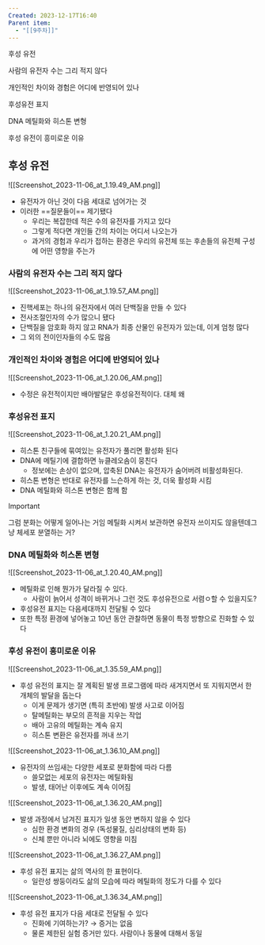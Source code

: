 ```yaml
---
Created: 2023-12-17T16:40
Parent item:
  - "[[9주차]]"
---
```

후성 유전

사람의 유전자 수는 그리 적지 않다

개인적인 차이와 경험은 어디에 반영되어 있나

후성유전 표지

DNA 메틸화와 히스톤 변형

후성 유전이 흥미로운 이유

## 후성 유전

![[Screenshot_2023-11-06_at_1.19.49_AM.png]]

- 유전자가 아닌 것이 다음 세대로 넘어가는 것
- 이러한 ==질문들이== 제기됐다
    - 우리는 복잡한데 적은 수의 유전자를 가지고 있다
    - 그렇게 적다면 개인들 간의 차이는 어디서 나오는가
    - 과거의 경험과 우리가 접하는 환경은 우리의 유전체 또는 후손들의 유전체 구성에 어떤 영향을 주는가

### 사람의 유전자 수는 그리 적지 않다

![[Screenshot_2023-11-06_at_1.19.57_AM.png]]

- 진핵세포는 하나의 유전자에서 여러 단백질을 만들 수 있다
- 전사조절인자의 수가 많으니 됐다
- 단백질을 암호화 하지 않고 RNA가 최종 산물인 유전자가 있는데, 이게 엄청 많다
- 그 외의 전이인자들의 수도 많음

### 개인적인 차이와 경험은 어디에 반영되어 있나

![[Screenshot_2023-11-06_at_1.20.06_AM.png]]

- 수정은 유전적이지만 배아발달은 후성유전적이다. 대체 왜

### 후성유전 표지

![[Screenshot_2023-11-06_at_1.20.21_AM.png]]

- 히스톤 친구들에 묶여있는 유전자가 풀리면 활성화 된다
- DNA에 메틸기에 결합하면 뉴클레오솜이 뭉친다
    - 정보에는 손상이 없으며, 압축된 DNA는 유전자가 숨어버려 비활성화된다.
- 히스톤 변형은 반대로 유전자를 느슨하게 하는 것, 더욱 활성화 시킴
- DNA 메틸화와 히스톤 변형은 함께 함

> [!important]  
> 그럼 분화는 어떻게 일어나는 거임 메틸화 시켜서 보관하면 유전자 쓰이지도 않을텐데그냥 체세포 분열하는 거?  

### DNA 메틸화와 히스톤 변형

![[Screenshot_2023-11-06_at_1.20.40_AM.png]]

- 메틸화로 인해 뭔가가 달라질 수 있다.
    - 사람이 늙어서 성격이 바뀌거나 그런 것도 후성유전으로 서렴ㅇ할 수 있을지도?
- 후성유전 표지는 다음세대까지 전달될 수 있다
- 또한 특정 환경에 넣어놓고 10년 동안 관찰하면 동물이 특정 방향으로 진화할 수 있다

### 후성 유전이 흥미로운 이유

![[Screenshot_2023-11-06_at_1.35.59_AM.png]]

- 후성 유전의 표지는 잘 계획된 발생 프로그램에 따라 새겨지면서 또 지워지면서 한 개체의 발달을 돕는다
    - 이게 문제가 생기면 (특히 초반에) 발생 사고로 이어짐
    - 탈메틸화는 부모의 흔적을 지우는 작업
    - 배아 고유의 메틸화는 계속 유지
    - 히스톤 변환은 유전자를 꺼내 쓰기

![[Screenshot_2023-11-06_at_1.36.10_AM.png]]

- 유전자의 쓰임새는 다양한 세포로 분화함에 따라 다름
    - 쓸모없는 세포의 유전자는 메틸화됨
    - 발생, 태어난 이후에도 계속 이어짐

![[Screenshot_2023-11-06_at_1.36.20_AM.png]]

- 발생 과정에서 남겨진 표지가 일생 동안 변하지 않을 수 있다
    - 심한 환경 변화의 경우 (독성물질, 심리상태의 변화 등)
    - 신체 뿐만 아니라 뇌에도 영향을 미침

![[Screenshot_2023-11-06_at_1.36.27_AM.png]]

- 후성 유전 표지는 삶의 역사의 한 표현이다.
    - 일란성 쌍둥이라도 삶의 모습에 따라 메틸화의 정도가 다를 수 있다

![[Screenshot_2023-11-06_at_1.36.34_AM.png]]

- 후성 유전 표지가 다음 세대로 전달될 수 있다
    - 진화에 기여하는가? → 증거는 없음
    - 물론 제한된 실험 증거만 있다. 사람이나 동물에 대해서 동일